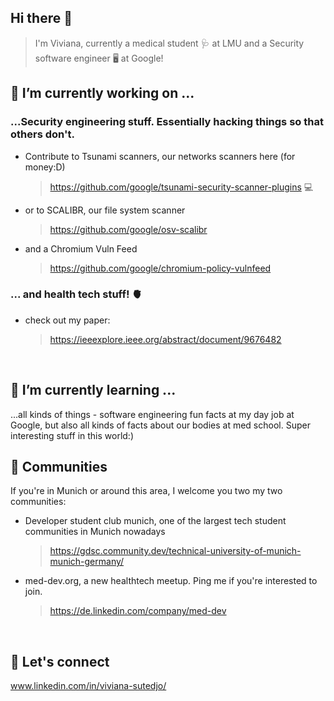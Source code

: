 ## Hi there 👋

> I'm Viviana, currently a medical student 🩺 at LMU and a Security software engineer 🖥️ at Google!


## 🔭 I’m currently working on ...
### ...Security engineering stuff. Essentially hacking things so that others don't. 
- Contribute to Tsunami scanners, our networks scanners here (for money:D)
  > https://github.com/google/tsunami-security-scanner-plugins 💻
- or to SCALIBR, our file system scanner
  > https://github.com/google/osv-scalibr
- and a Chromium Vuln Feed
  > https://github.com/google/chromium-policy-vulnfeed

### ... and health tech stuff! 🫀
- check out my paper:
  > https://ieeexplore.ieee.org/abstract/document/9676482
</br>

## 🌱 I’m currently learning ...
...all kinds of things - software engineering fun facts at my day job at Google, but also all kinds of facts about our bodies at med school. Super interesting stuff in this world:)
</br>


## 💙 Communities
If you're in Munich or around this area, I welcome you two my two communities:
- Developer student club munich, one of the largest tech student communities in Munich nowadays
  > https://gdsc.community.dev/technical-university-of-munich-munich-germany/
- med-dev.org, a new healthtech meetup. Ping me if you're interested to join.
  > https://de.linkedin.com/company/med-dev
</br>


## 🔗 Let's connect
www.linkedin.com/in/viviana-sutedjo/
